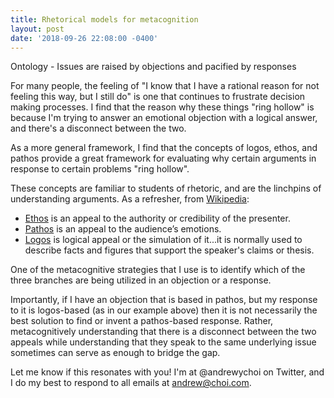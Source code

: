 ```yaml
---
title: Rhetorical models for metacognition
layout: post
date: '2018-09-26 22:08:00 -0400'
---
```


Ontology - Issues are raised by objections and pacified by responses

For many people, the feeling of "I know that I have a rational reason for not feeling this way, but I still do" is one that continues to frustrate decision making processes. I find that the reason why these things "ring hollow" is because I'm trying to answer an emotional objection with a logical answer, and there's a disconnect between the two.

As a more general framework, I find that the concepts of logos, ethos, and pathos provide a great framework for evaluating why certain arguments in response to certain problems "ring hollow".

These concepts are familiar to students of rhetoric, and are the linchpins of understanding arguments. As a refresher, from [Wikipedia](https://en.wikipedia.org/wiki/Modes_of_persuasion):

- [Ethos](https://en.wikipedia.org/wiki/Ethos) is an appeal to the authority or credibility of the presenter.
- [Pathos](https://en.wikipedia.org/wiki/Pathos) is an appeal to the audience’s emotions. 
- [Logos](https://en.wikipedia.org/wiki/Logos) is logical appeal or the simulation of it...it is normally used to describe facts and figures that support the speaker's claims or thesis.

One of the metacognitive strategies that I use is to identify which of the three branches are being utilized in an objection or a response.

Importantly, if I have an objection that is based in pathos, but my response to it is logos-based (as in our example above) then it is not necessarily the best solution to find or invent a pathos-based response. Rather, metacognitively understanding that there is a disconnect between the two appeals while understanding that they speak to the same underlying issue sometimes can serve as enough to bridge the gap.

Let me know if this resonates with you! I'm at @andrewychoi on Twitter, and I do my best to respond to all emails at andrew@choi.com.